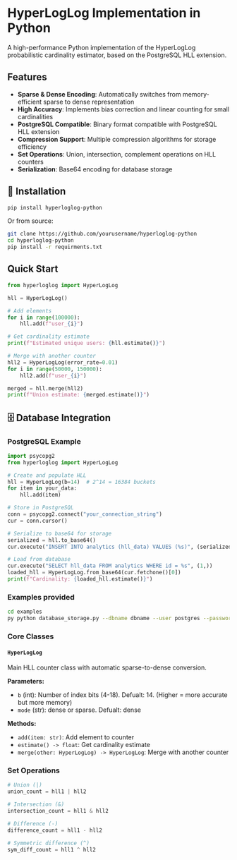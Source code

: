 # HyperLogLog Implementation in Python

A high-performance Python implementation of the HyperLogLog probabilistic cardinality estimator, based on the PostgreSQL HLL extension.

##  Features

- **Sparse & Dense Encoding**: Automatically switches from memory-efficient sparse to dense representation
- **High Accuracy**: Implements bias correction and linear counting for small cardinalities
- **PostgreSQL Compatible**: Binary format compatible with PostgreSQL HLL extension
- **Compression Support**: Multiple compression algorithms for storage efficiency
- **Set Operations**: Union, intersection, complement operations on HLL counters
- **Serialization**: Base64 encoding for database storage

## 🔧 Installation

```bash
pip install hyperloglog-python
```

Or from source:
```bash
git clone https://github.com/yourusername/hyperloglog-python
cd hyperloglog-python
pip install -r requirments.txt
```

##  Quick Start

```python
from hyperloglog import HyperLogLog

hll = HyperLogLog()

# Add elements
for i in range(100000):
    hll.add(f"user_{i}")

# Get cardinality estimate
print(f"Estimated unique users: {hll.estimate()}")

# Merge with another counter
hll2 = HyperLogLog(error_rate=0.01)
for i in range(50000, 150000):
    hll2.add(f"user_{i}")

merged = hll.merge(hll2)
print(f"Union estimate: {merged.estimate()}")
```

## 🗄️ Database Integration

### PostgreSQL Example
```python
import psycopg2
from hyperloglog import HyperLogLog

# Create and populate HLL
hll = HyperLogLog(b=14)  # 2^14 = 16384 buckets
for item in your_data:
    hll.add(item)

# Store in PostgreSQL
conn = psycopg2.connect("your_connection_string")
cur = conn.cursor()

# Serialize to base64 for storage
serialized = hll.to_base64()
cur.execute("INSERT INTO analytics (hll_data) VALUES (%s)", (serialized,))

# Load from database
cur.execute("SELECT hll_data FROM analytics WHERE id = %s", (1,))
loaded_hll = HyperLogLog.from_base64(cur.fetchone()[0])
print(f"Cardinality: {loaded_hll.estimate()}")
```
### Examples provided
```bash
cd examples
py python database_storage.py --dbname dbname --user postgres --password pwd --host localhost --port 5432
```


### Core Classes

#### `HyperLogLog`
Main HLL counter class with automatic sparse-to-dense conversion.

**Parameters:**
- `b` (int): Number of index bits (4-18). Defualt: 14. (Higher = more accurate but more memory)
- `mode` (str): dense or sparse. Defualt: dense

**Methods:**
- `add(item: str)`: Add element to counter
- `estimate() -> float`: Get cardinality estimate
- `merge(other: HyperLogLog) -> HyperLogLog`: Merge with another counter


### Set Operations

```python
# Union (|)
union_count = hll1 | hll2

# Intersection (&)  
intersection_count = hll1 & hll2

# Difference (-)
difference_count = hll1 - hll2

# Symmetric difference (^)
sym_diff_count = hll1 ^ hll2
```

